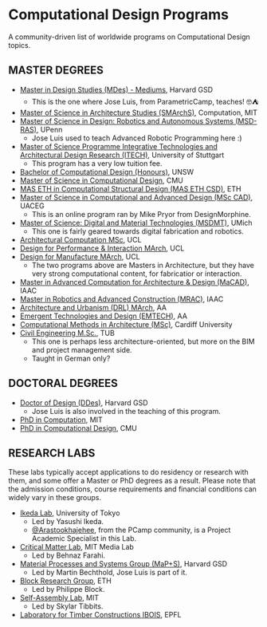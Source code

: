 # Computational Design Programs
A community-driven list of worldwide programs on Computational Design topics.



## MASTER DEGREES 

- [Master in Design Studies (MDes) - Mediums](https://www.gsd.harvard.edu/design-studies/mediums/), Harvard GSD
  - This is the one where Jose Luis, from ParametricCamp, teaches! 🤓⛺
- [Master of Science in Architecture Studies (SMArchS)](https://architecture.mit.edu/computation), Computation, MIT
- [Master of Science in Design: Robotics and Autonomous Systems (MSD-RAS)](https://ras.design.upenn.edu/), UPenn
  - Jose Luis used to teach Advanced Robotic Programming here :)
- [Master of Science Programme Integrative Technologies and Architectural Design Research (ITECH)](https://www.itech.uni-stuttgart.de/), University of Stuttgart
  - This program has a very low tuition fee. 
- [Bachelor of Computational Design (Honours)](https://www.unsw.edu.au/study/undergraduate/bachelor-of-computational-design-honours), UNSW 
- [Master of Science in Computational Design](https://www.architecture.cmu.edu/computational-design), CMU
- [MAS ETH in Computational Structural Design (MAS ETH CSD)](https://sce.ethz.ch/en/programmes-and-courses/search-current-courses/mas/mas-eth-csd.html#Organiser), ETH
- [Master of Science in Computational and Advanced Design (MSc CAD)](https://designmorphine.com/education/designmorphine-masters-y23-24), UACEG
  - This is an online program ran by Mike Pryor from DesignMorphine.
- [Master of Science: Digital and Material Technologies (MSDMT)](https://taubmancollege.umich.edu/academics/architecture/master-of-science-in-architecture-design-and-research/), UMich
  - This one is fairly geared towards digital fabrication and robotics.
- [Architectural Computation MSc](https://www.ucl.ac.uk/prospective-students/graduate/taught-degrees/architectural-computation-msc), UCL
- [Design for Performance & Interaction MArch](https://www.ucl.ac.uk/bartlett/architecture/programmes/postgraduate/march-design-for-performance-and-interaction), UCL
- [Design for Manufacture MArch](https://www.ucl.ac.uk/bartlett/architecture/programmes/postgraduate/march-design-for-manufacture), UCL
  - The two programs above are Masters in Architecture, but they have very strong computational content, for fabricatior or interaction. 
- [Master in Advanced Computation for Architecture & Design (MaCAD)](https://iaac.net/educational-programmes/masters-programmes/macad/), IAAC
- [Master in Robotics and Advanced Construction (MRAC)](https://iaac.net/educational-programmes/masters-programmes/master-in-robotics-and-advanced-construction-mrac/), IAAC
- [Architecture and Urbanism (DRL) MArch](https://www.aaschool.ac.uk/academicprogrammes/postgraduate/architecture-and-urbanism), AA
- [Emergent Technologies and Design (EMTECH)](https://emtech.aaschool.ac.uk/), AA
- [Computational Methods in Architecture (MSc)](https://www.cardiff.ac.uk/study/postgraduate/taught/courses/course/msc-in-computational-methods-in-architecture), Cardiff University
- [Civil Engineering M.Sc.](https://www.tu.berlin/en/studying/study-programs/all-programs-offered/study-course/civil-engineering-m-sc), TUB
  - This one is perhaps less architecture-oriented, but more on the BIM and project management side. 
  - Taught in German only?

## DOCTORAL DEGREES

- [Doctor of Design (DDes)](https://www.gsd.harvard.edu/doctoral-programs/doctor-of-design/), Harvard GSD
  - Jose Luis is also involved in the teaching of this program. 
- [PhD in Computation](https://architecture.mit.edu/computation), MIT
- [PhD in Computational Design](https://www.architecture.cmu.edu/computational-design), CMU


## RESEARCH LABS

These labs typically accept applications to do residency or research with them, and some offer a Master or PhD degrees as a result. Please note that the admission conditions, course requirements and financial conditions can widely vary in these groups.

- [Ikeda Lab](https://arch.t.u-tokyo.ac.jp/en/laboratory/yasushi-ikeda-lab/), University of Tokyo
  - Led by Yasushi Ikeda.
  - [@Arastookhajehee](https://github.com/Arastookhajehee), from the PCamp community, is a Project Academic Specialist in this Lab.
- [Critical Matter Lab](https://www.media.mit.edu/groups/critical-matter/overview/), MIT Media Lab
  - Led by Behnaz Farahi.
- [Material Processes and Systems Group (MaP+S)](https://research.gsd.harvard.edu/maps/), Harvard GSD
  - Led by Martin Bechthold, Jose Luis is part of it. 
- [Block Research Group](https://brg.ethz.ch/), ETH
  - Led by Philippe Block.
- [Self-Assembly Lab](https://selfassemblylab.mit.edu/skylar-tibbits), MIT
  - Led by Skylar Tibbits. 
- [Laboratory for Timber Constructions IBOIS](https://www.epfl.ch/labs/ibois/), EPFL